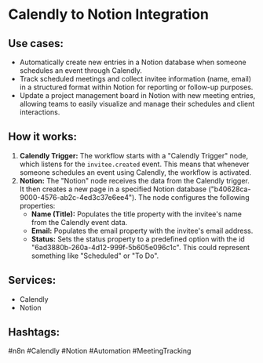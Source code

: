 # Calendly to Notion Integration

## Use cases:

- Automatically create new entries in a Notion database when someone schedules an event through Calendly.
- Track scheduled meetings and collect invitee information (name, email) in a structured format within Notion for reporting or follow-up purposes.
- Update a project management board in Notion with new meeting entries, allowing teams to easily visualize and manage their schedules and client interactions.

## How it works:

1.  **Calendly Trigger:** The workflow starts with a "Calendly Trigger" node, which listens for the `invitee.created` event. This means that whenever someone schedules an event using Calendly, the workflow is activated.
2.  **Notion:** The "Notion" node receives the data from the Calendly trigger. It then creates a new page in a specified Notion database ("b40628ca-9000-4576-ab2c-4ed3c37e6ee4"). The node configures the following properties:
    *   **Name (Title):**  Populates the title property with the invitee's name from the Calendly event data.
    *   **Email:**  Populates the email property with the invitee's email address.
    *   **Status:**  Sets the status property to a predefined option with the id "6ad3880b-260a-4d12-999f-5b605e096c1c". This could represent something like "Scheduled" or "To Do".

## Services:

-   Calendly
-   Notion

## Hashtags:

#n8n #Calendly #Notion #Automation #MeetingTracking
